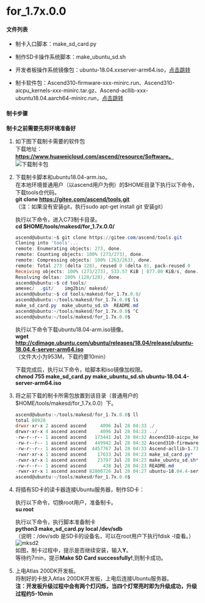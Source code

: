 # for_1.7x.0.0

#### 文件列表

- 制卡入口脚本：make_sd_card.py

- 制作SD卡操作系统脚本：make_ubuntu_sd.sh

- 开发者板操作系统镜像包：ubuntu-18.04.xxserver-arm64.iso，[点击跳转](http://cdimage.ubuntu.com/ubuntu/releases/18.04/release/)

- 制卡软件包：Ascend310-firmware-xxx-minirc.run、Ascend310-aicpu_kernels-xxx-minirc.tar.gz、Ascend-acllib-xxx-ubuntu18.04.aarch64-minirc.run，[点击跳转](https://www.huaweicloud.com/ascend/resource/Software)

#### 制卡步骤

**制卡之前需要先将环境准备好**

1. 如下图下载制卡需要的软件包  
	下载地址：**https://www.huaweicloud.com/ascend/resource/Software。**  
	![下载制卡包](https://images.gitee.com/uploads/images/2020/0729/140246_96db39de_5395865.png)

2. 下载制卡脚本和ubuntu18.04-arm.iso。  
	在本地环境普通用户（以ascend用户为例）的$HOME目录下执行以下命令，下载tools仓代码。  
	**git clone https://gitee.com/ascend/tools.git**  
	（注：如果没有安装git，执行sudo apt-get install git 安装git）  

	执行以下命令，进入C73制卡目录。  
	**cd $HOME/tools/makesd/for_1.7x.0.0/**  
	```powershell  
	ascend@ubuntu:~$ git clone https://gitee.com/ascend/tools.git
	Cloning into 'tools'...
	remote: Enumerating objects: 273, done.
	remote: Counting objects: 100% (273/273), done.
	remote: Compressing objects: 100% (263/263), done.
	remote: Total 273 (delta 128), reused 0 (delta 0), pack-reused 0
	Receiving objects: 100% (273/273), 533.57 KiB | 877.00 KiB/s, done.
	Resolving deltas: 100% (128/128), done.
	ascend@ubuntu:~$ cd tools/
	amexec/  .git/    img2bin/ makesd/  
	ascend@ubuntu:~$ cd tools/makesd/for_1.7x.0.0/
	ascend@ubuntu:~/tools/makesd/for_1.7x.0.0$ ls
	make_sd_card.py  make_ubuntu_sd.sh  README.md
	ascend@ubuntu:~/tools/makesd/for_1.7x.0.0$ ^C
	ascend@ubuntu:~/tools/makesd/for_1.7x.0.0$ 
	```  
	执行以下命令下载ubuntu18.04-arm.iso镜像。  
	**wget http://cdimage.ubuntu.com/ubuntu/releases/18.04/release/ubuntu-18.04.4-server-arm64.iso**  
	（文件大小为953M，下载约要10min）  
	
	下载完成后，执行以下命令，给脚本和iso镜像加权限。  
	**chmod 755 make_sd_card.py make_ubuntu_sd.sh ubuntu-18.04.4-server-arm64.iso**  
	
3. 将之前下载的制卡所需包放置到该目录（普通用户的 $HOME/tools/makesd/for_1.7x.0.0）下。  
	```powershell  
	ascend@ubuntu:~/tools/makesd/for_1.7x.0.0$ ll
	total 80920
	drwxr-xr-x 2 ascend ascend     4096 Jul 28 04:33 ./
	drwxr-xr-x 4 ascend ascend     4096 Jul 28 04:23 ../
	-rw-r--r-- 1 ascend ascend   173441 Jul 28 04:32 Ascend310-aicpu_kernels-1.73.5.1.b050-minirc.tar.gz
	-rw-r--r-- 1 ascend ascend   449942 Jul 28 04:32 Ascend310-firmware-1.73.5.1.b050-minirc.run
	-rw-r--r-- 1 ascend ascend  4457767 Jul 28 04:33 Ascend-acllib-1.73.5.1.b050-ubuntu18.04.aarch64-minirc.run
	-rwxr-xr-x 1 ascend ascend    17633 Jul 28 04:23 make_sd_card.py*
	-rwxr-xr-x 1 ascend ascend    23797 Jul 28 04:23 make_ubuntu_sd.sh*
	-rw-r--r-- 1 ascend ascend      438 Jul 28 04:23 README.md
	-rwxr-xr-x 1 ascend ascend 82800726 Jul 28 04:27 ubuntu-18.04.4-server-arm64.iso*
	ascend@ubuntu:~/tools/makesd/for_1.7x.0.0$ 
	```  

4. 将插有SD卡的读卡器连接Ubuntu服务器，制作SD卡：  

	执行以下命令，切换root用户，准备制卡。  
	**su root**

	执行以下命令，执行脚本准备制卡  
	**python3 make_sd_card.py local /dev/sdb**  
	（说明：/dev/sdb 是SD卡的设备名，可以在root用户下执行fdisk -l查看。）  
	![mksd2](https://images.gitee.com/uploads/images/2020/0729/140246_f7c541a0_5395865.png)  
	如图，制卡过程中，提示是否继续安装，输入**Y**。  
	等待约7min，提示**Make SD Card successfully!**,则制卡成功。  
	
5. 上电Atlas 200DK开发板。  
	将制好的卡放入Atlas 200DK开发板，上电后连接Ubuntu服务器。  
	**注：开发板升级过程中会有两个灯闪烁，当四个灯常亮时即为升级成功，升级过程约5-10min**  